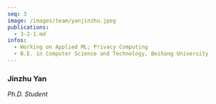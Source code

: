 ```yaml
---
seq: 3
image: /images/team/yanjinzhu.jpeg
publications:
  - 3-2-1.md
infos:
  - Working on Applied ML; Privacy Computing
  - B.E. in Computer Science and Technology, Beihang University
---
```


### Jinzhu Yan
<p><i>Ph.D. Student</i></p>


